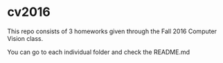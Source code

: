 # cv2016
This repo consists of 3 homeworks given through the Fall 2016 Computer Vision class.

You can go to each individual folder and check the README.md
